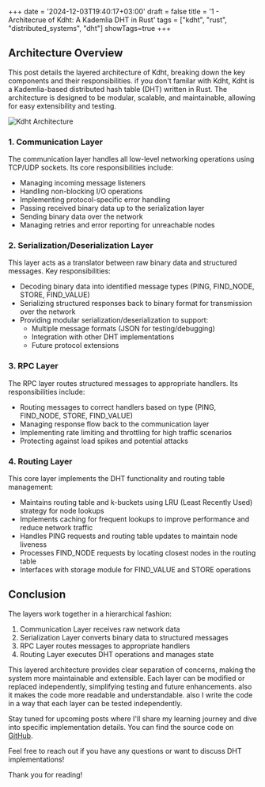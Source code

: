 +++
date = '2024-12-03T19:40:17+03:00'
draft = false
title = '1 - Architecrue of Kdht: A Kademlia DHT in Rust'
tags = ["kdht", "rust", "distributed_systems", "dht"]
showTags=true
+++

## Architecture Overview

This post details the layered architecture of Kdht, breaking down the key components and their responsibilities. if you don't familar with Kdht, Kdht is a Kademlia-based distributed hash table (DHT) written in Rust. The architecture is designed to be modular, scalable, and maintainable, allowing for easy extensibility and testing.

![Kdht Architecture](/images/arch_post/kdht_arch.png "Kdht Architecture")

### 1. Communication Layer

The communication layer handles all low-level networking operations using TCP/UDP sockets. Its core responsibilities include:

- Managing incoming message listeners
- Handling non-blocking I/O operations
- Implementing protocol-specific error handling
- Passing received binary data up to the serialization layer
- Sending binary data over the network
- Managing retries and error reporting for unreachable nodes

### 2. Serialization/Deserialization Layer 

This layer acts as a translator between raw binary data and structured messages. Key responsibilities:

- Decoding binary data into identified message types (PING, FIND_NODE, STORE, FIND_VALUE)
- Serializing structured responses back to binary format for transmission over the network
- Providing modular serialization/deserialization to support:
  - Multiple message formats (JSON for testing/debugging)
  - Integration with other DHT implementations
  - Future protocol extensions

### 3. RPC Layer

The RPC layer routes structured messages to appropriate handlers. Its responsibilities include:

- Routing messages to correct handlers based on type (PING, FIND_NODE, STORE, FIND_VALUE)
- Managing response flow back to the communication layer
- Implementing rate limiting and throttling for high traffic scenarios
- Protecting against load spikes and potential attacks

### 4. Routing Layer

This core layer implements the DHT functionality and routing table management:

- Maintains routing table and k-buckets using LRU (Least Recently Used) strategy for node lookups
- Implements caching for frequent lookups to improve performance and reduce network traffic
- Handles PING requests and routing table updates to maintain node liveness
- Processes FIND_NODE requests by locating closest nodes in the routing table
- Interfaces with storage module for FIND_VALUE and STORE operations


## Conclusion
The layers work together in a hierarchical fashion:

1. Communication Layer receives raw network data
2. Serialization Layer converts binary data to structured messages
3. RPC Layer routes messages to appropriate handlers
4. Routing Layer executes DHT operations and manages state

This layered architecture provides clear separation of concerns, making the system more maintainable and extensible. Each layer can be modified or replaced independently, simplifying testing and future enhancements. also it makes the code more readable and understandable. also I write the code in a way that each layer can be tested independently.

Stay tuned for upcoming posts where I'll share my learning journey and dive into specific implementation details. You can find the source code on [GitHub](https://github.com/aabolfazl/kdht).

Feel free to reach out if you have any questions or want to discuss DHT implementations!

Thank you for reading!